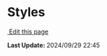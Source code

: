 # Styles

<section class="lesli-documentation-footer">
    <p><a target="blank" href="https://github.com/LesliTech/Lesli/tree/master/docs/frontend/styles.md"><i class="ri-external-link-fill"></i>&nbsp;Edit this page</a><p/>
    <p><b>Last Update: </b>2024/09/29 22:45</p>
</section>

<!-- This code was automatically generated -->
<!-- to update this docs please run rake docs:build -->

